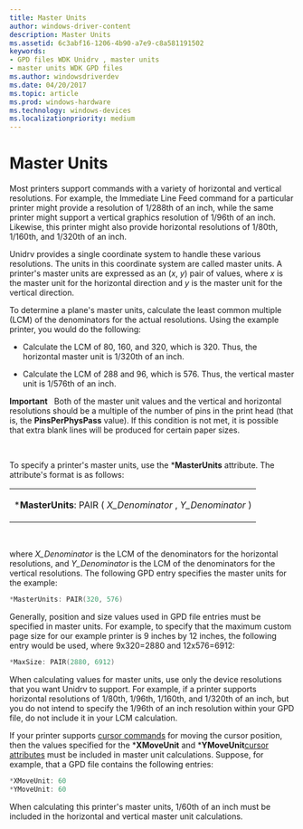 ```yaml
---
title: Master Units
author: windows-driver-content
description: Master Units
ms.assetid: 6c3abf16-1206-4b90-a7e9-c8a581191502
keywords:
- GPD files WDK Unidrv , master units
- master units WDK GPD files
ms.author: windowsdriverdev
ms.date: 04/20/2017
ms.topic: article
ms.prod: windows-hardware
ms.technology: windows-devices
ms.localizationpriority: medium
---
```


# Master Units





Most printers support commands with a variety of horizontal and vertical resolutions. For example, the Immediate Line Feed command for a particular printer might provide a resolution of 1/288th of an inch, while the same printer might support a vertical graphics resolution of 1/96th of an inch. Likewise, this printer might also provide horizontal resolutions of 1/80th, 1/160th, and 1/320th of an inch.

Unidrv provides a single coordinate system to handle these various resolutions. The units in this coordinate system are called master units. A printer's master units are expressed as an (*x*, *y*) pair of values, where *x* is the master unit for the horizontal direction and *y* is the master unit for the vertical direction.

To determine a plane's master units, calculate the least common multiple (LCM) of the denominators for the actual resolutions. Using the example printer, you would do the following:

-   Calculate the LCM of 80, 160, and 320, which is 320. Thus, the horizontal master unit is 1/320th of an inch.

-   Calculate the LCM of 288 and 96, which is 576. Thus, the vertical master unit is 1/576th of an inch.

**Important**   Both of the master unit values and the vertical and horizontal resolutions should be a multiple of the number of pins in the print head (that is, the **PinsPerPhysPass** value). If this condition is not met, it is possible that extra blank lines will be produced for certain paper sizes.

 

To specify a printer's master units, use the \***MasterUnits** attribute. The attribute's format is as follows:

<table>
<colgroup>
<col width="100%" />
</colgroup>
<tbody>
<tr class="odd">
<td><p>*<strong>MasterUnits</strong>: PAIR ( <em>X_Denominator</em> , <em>Y_Denominator</em> )</p></td>
</tr>
</tbody>
</table>

 

where *X\_Denominator* is the LCM of the denominators for the horizontal resolutions, and *Y\_Denominator* is the LCM of the denominators for the vertical resolutions. The following GPD entry specifies the master units for the example:

```cpp
*MasterUnits: PAIR(320, 576)
```

Generally, position and size values used in GPD file entries must be specified in master units. For example, to specify that the maximum custom page size for our example printer is 9 inches by 12 inches, the following entry would be used, where 9x320=2880 and 12x576=6912:

```cpp
*MaxSize: PAIR(2880, 6912)
```

When calculating values for master units, use only the device resolutions that you want Unidrv to support. For example, if a printer supports horizontal resolutions of 1/80th, 1/96th, 1/160th, and 1/320th of an inch, but you do not intend to specify the 1/96th of an inch resolution within your GPD file, do not include it in your LCM calculation.

If your printer supports [cursor commands](cursor-commands.md) for moving the cursor position, then the values specified for the \***XMoveUnit** and \***YMoveUnit**[cursor attributes](cursor-attributes.md) must be included in master unit calculations. Suppose, for example, that a GPD file contains the following entries:

```cpp
*XMoveUnit: 60
*YMoveUnit: 60
```

When calculating this printer's master units, 1/60th of an inch must be included in the horizontal and vertical master unit calculations.

 

 




